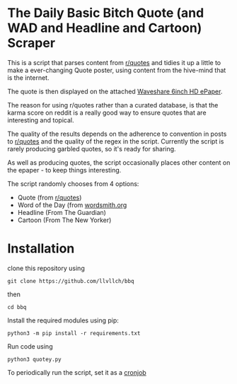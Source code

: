 # The Daily Basic Bitch Quote (and WAD and Headline and Cartoon) Scraper

This is a script that parses content from [r/quotes](https://reddit.com/r/quotes) and tidies it up a little to make a ever-changing Quote poster, using content from the hive-mind that is the internet. 

The quote is then displayed on the attached [Waveshare 6inch HD ePaper](https://www.waveshare.com/6inch-hd-e-paper-hat.htm).

The reason for using r/quotes rather than a curated database, is that the karma score on reddit is a really good way to ensure quotes that are interesting and topical. 

The quality of the results depends on the adherence to convention in posts to [r/quotes](https://reddit.com/r/quotes) and the quality of the regex in the script. Currently the script is rarely producing garbled quotes, so it's ready for sharing. 

As well as producing quotes, the script occasionally places other content on the epaper - to keep things interesting.

The script randomly chooses from 4 options:

- Quote (from [r/quotes](https://reddit.com/r/quotes))
- Word of the Day (from [wordsmith.org](https://wordsmith.org)
- Headline (From The Guardian)
- Cartoon (From The New Yorker)

# Installation

clone this repository using

    git clone https://github.com/llvllch/bbq

then 

    cd bbq
    
Install the required modules using pip:

    python3 -m pip install -r requirements.txt


Run code using

    python3 quotey.py
    
To periodically run the script, set it as a [cronjob](https://opensource.com/article/17/11/how-use-cron-linux)

